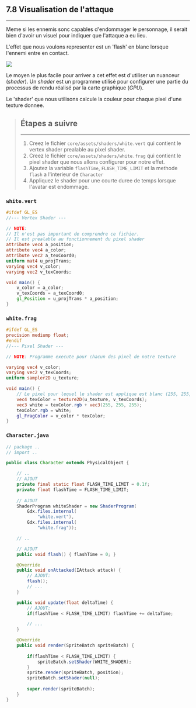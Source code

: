 ## 7.8 Visualisation de l'attaque
---

Meme si les ennemis sonc capables d'endommager le personnage, il serait bien d'avoir un visuel pour indiquer que l'attaque a eu lieu.

L'effet que nous voulons representer est un 'flash' en blanc lorsque l'ennemi entre en contact. 

![](./resources/attack-flash.gif)

Le moyen le plus facile pour arriver a cet effet est d'utiliser un nuanceur (*shader*). Un *shader* est un programme utilisé pour configurer une partie du processus de rendu réalisé par la carte graphique (*GPU*).

Le 'shader' que nous utilisons calcule la couleur pour chaque pixel d'une texture donnee. 

> ## Étapes a suivre
> ---
> 1. Creez le fichier `core/assets/shaders/white.vert` qui contient le vertex shader prealable au pixel shader.
> 2. Creez le fichier `core/assets/shaders/white.frag` qui contient le pixel shader que nous allons configurer pour notre effet.
> 3. Ajoutez la variable `flashTime`, `FLASH_TIME_LIMIT` et la methode `flash` a l'interieur de `Character`  
> 4. Appliquez le shader pour une courte duree de temps lorsque l'avatar est endommage.

### ```white.vert```
```glsl
#ifdef GL_ES
//--- Vertex Shader ---

// NOTE: 
// Il n'est pas important de comprendre ce fichier.
// Il est prealable au fonctionnement du pixel shader
attribute vec4 a_position;
attribute vec4 a_color;
attribute vec2 a_texCoord0;
uniform mat4 u_projTrans;
varying vec4 v_color;
varying vec2 v_texCoords;

void main() {
    v_color = a_color;
    v_texCoords = a_texCoord0;
    gl_Position = u_projTrans * a_position;
}
```
### `white.frag`
```glsl
#ifdef GL_ES
precision mediump float;
#endif
//--- Pixel Shader ---

// NOTE: Programme execute pour chacun des pixel de notre texture

varying vec4 v_color;
varying vec2 v_texCoords;
uniform sampler2D u_texture;

void main() {
    // Le pixel pour lequel le shader est applique est blanc (255, 255, 255)
    vec4 texColor = texture2D(u_texture, v_texCoords);
    vec3 white = texColor.rgb + vec3(255, 255, 255);
    texColor.rgb = white;
    gl_FragColor = v_color * texColor;
}
```
### `Character.java`
```java
// package ..
// import ..

public class Character extends PhysicalObject {

    // ..
    // AJOUT
    private final static float FLASH_TIME_LIMIT = 0.1f;
    private float flashTime = FLASH_TIME_LIMIT;
    
    // AJOUT
    ShaderProgram whiteShader = new ShaderProgram(
        Gdx.files.internal(
            "white.vert"),
        Gdx.files.internal(
            "white.frag"));

    // ..

    // AJOUT
    public void flash() { flashTime = 0; }

    @Override
    public void onAttacked(IAttack attack) {        
        // AJOUT:
        flash();
        // ...
    }

    public void update(float deltaTime) {
        // AJOUT:
        if(flashTime < FLASH_TIME_LIMIT) flashTime += deltaTime;

        // ...
    }

    @Override
    public void render(SpriteBatch spriteBatch) {
         
        if(flashTime < FLASH_TIME_LIMIT) {
            spriteBatch.setShader(WHITE_SHADER);
        }
        sprite.render(spriteBatch, position);
        spriteBatch.setShader(null);
        
        super.render(spriteBatch);
    }
}
```